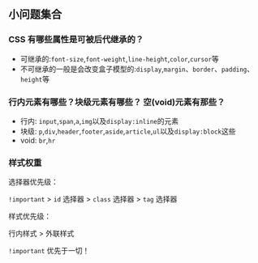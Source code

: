 ## 小问题集合



### CSS 有哪些属性是可被后代继承的？

- 可继承的:`font-size`,`font-weight`,`line-height`,`color`,`cursor`等
- 不可继承的一般是会改变盒子模型的:`display`,`margin`、`border`、`padding`、`height`等



### 行内元素有哪些？块级元素有哪些？ 空(void)元素有那些？

- 行内: `input`,`span`,`a`,`img`以及`display:inline`的元素
- 块级: `p`,`div`,`header`,`footer`,`aside`,`article`,`ul`以及`display:block`这些
- void: `br`,`hr`



### 样式权重

选择器优先级：

`!important` > `id` 选择器 > `class` 选择器 > `tag` 选择器

样式优先级：

行内样式 > 外联样式

`!important` 优先于一切！